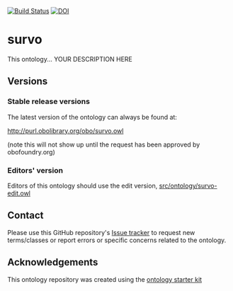 [![Build Status](https://travis-ci.org/marieALaporte/survo.svg?branch=master)](https://travis-ci.org/marieALaporte/survo)
[![DOI](https://zenodo.org/badge/13996/marieALaporte/survo.svg)](https://zenodo.org/badge/latestdoi/13996/marieALaporte/survo)

# survo

This ontology... YOUR DESCRIPTION HERE

## Versions

### Stable release versions

The latest version of the ontology can always be found at:

http://purl.obolibrary.org/obo/survo.owl

(note this will not show up until the request has been approved by obofoundry.org)

### Editors' version

Editors of this ontology should use the edit version, [src/ontology/survo-edit.owl](src/ontology/survo-edit.owl)

## Contact

Please use this GitHub repository's [Issue tracker](https://github.com/marieALaporte/survo/issues) to request new terms/classes or report errors or specific concerns related to the ontology.

## Acknowledgements

This ontology repository was created using the [ontology starter kit](https://github.com/INCATools/ontology-starter-kit)
